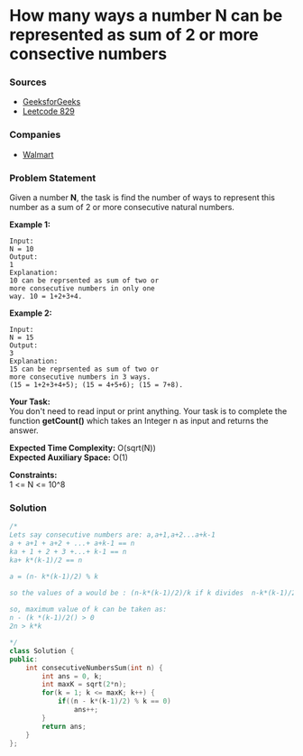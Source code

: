 # How many ways a number N can be represented as sum of 2 or more consective numbers

### Sources

* [GeeksforGeeks](https://practice.geeksforgeeks.org/problems/count-of-sum-of-consecutives3741/1#)
* [Leetcode 829](https://leetcode.com/problems/consecutive-numbers-sum/)

### Companies

* [Walmart](../../company-based-lists/walmart.md)

### Problem Statement

Given a number **N**, the task is find the number of ways to represent this number as a sum of 2 or more consecutive natural numbers.

**Example 1:**

```text
Input:
N = 10
Output:
1
Explanation:
10 can be reprsented as sum of two or
more consecutive numbers in only one
way. 10 = 1+2+3+4.
```

**Example 2:**

```text
Input:
N = 15
Output:
3
Explanation:
15 can be reprsented as sum of two or
more consecutive numbers in 3 ways.
(15 = 1+2+3+4+5); (15 = 4+5+6); (15 = 7+8).
```

**Your Task:**  
 You don't need to read input or print anything. Your task is to complete the function **getCount\(\)** which takes an Integer n as input and returns the answer.

**Expected Time Complexity:** O\(sqrt\(N\)\)  
 **Expected Auxiliary Space:** O\(1\)

**Constraints:**  
 1 &lt;= N &lt;= 10^8

### Solution

```cpp
/*
Lets say consecutive numbers are: a,a+1,a+2...a+k-1
a + a+1 + a+2 + ...+ a+k-1 == n
ka + 1 + 2 + 3 +...+ k-1 == n
ka+ k*(k-1)/2 == n

a = (n- k*(k-1)/2) % k

so the values of a would be : (n-k*(k-1)/2)/k if k divides  n-k*(k-1)/2;
 
so, maximum value of k can be taken as:
n - (k *(k-1)/2() > 0
2n > k*k

*/
class Solution {
public:
    int consecutiveNumbersSum(int n) {
        int ans = 0, k;
        int maxK = sqrt(2*n);
        for(k = 1; k <= maxK; k++) {
            if((n - k*(k-1)/2) % k == 0) 
                ans++;
        }   
        return ans;
    }
};
```



